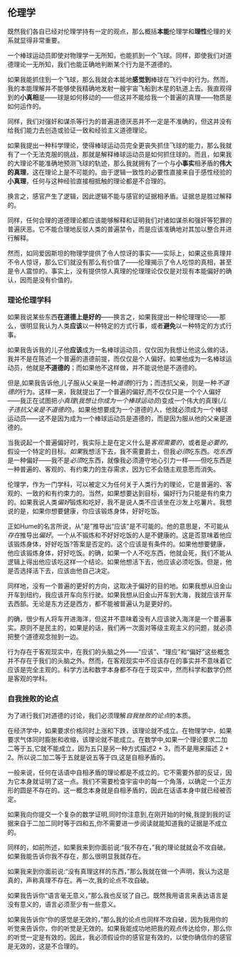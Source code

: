 ## 伦理学

既然我们各自已经对伦理学持有一定的观点，那么概括**本能**伦理学和**理性**伦理的关系就显得非常重要。

一个棒球运动员即使对物理学一无所知，也能抓到一个飞球。同样，即使我们对道德理论一无所知，我们也能正确地判断某个行为是不道德的。

如果我能抓住到一个飞球，那么我就会本能地**感觉到**棒球在飞行中的行为。然而，我的本能理解并不能够使我精确地发射一艘宇宙飞船到木星的轨道上去。我直观得到的**小真相**是——球是如何移动的——但这并不能给我一个普遍的真理——物质是如何运作的。

同样，我们对强奸和谋杀等行为的普遍道德厌恶并不一定是不准确的，但这并没有给我们能力去创造或验证一致和经验主义道德理论。

如果我提出一种科学理论，使得棒球运动员完全更丧失抓住飞球的能力，那么我就有了一个无法克服的挑战，那就是解释棒球运动员是如何抓住球的。而且，如果我的大理论不能准确地预测飞球的轨迹，那么我就拥有了一个与**小事实**相矛盾的**伟大的真理**，这在理论上是不可能的。由于逻辑一致性的必要性直接来自于感性经验的**小真理**，任何与这种经验直接相抵触的理论都是不合理的。

换言之，感官产生了逻辑，因此逻辑不能与感官的证据相矛盾。证据总是胜过解释的。

同样，任何合理的道德理论都应该能够解释和证明我们对诸如谋杀和强奸等犯罪的普遍厌恶。它不能合理地反驳人类的普遍禁令，而是应该准确地对其加以整合并进行解释。

然而，如同爱因斯坦的物理学提供了令人惊讶的事实——实际上，如果这些真理并不令人惊讶，那么它们就没有那么有价值了——伦理揭示了令人吃惊的真相，甚至是令人震惊的。事实上，没有提供惊人真理的伦理理论仅仅是对现有本能偏好的确认，因而是没有价值的。


### 理论伦理学科

如果我说某些东西**在道德上是好的**——换言之，如果我提出一种伦理理论——那么，很明显我认为人类**应该**以一种特定的方式行事，或者**避免**以一种特定的方式行事。

如果我告诉我的儿子他**应该**成为一名棒球运动员，仅仅因为我想让他这么做的话，我并不是在陈述一个普遍的道德前提，而仅仅是个人偏好。如果他成为一名棒球运动员，他就是**不道德的**；而如果他不这样做，并不能说他是不道德的。

但是,如果我告诉他,儿子服从父亲是一种*道德*的行为；而违抗父亲，则是一种*不道德的*行为。这样一来，我就提出了一个普遍的偏好,而不仅仅只是一个个人偏好——我正在试图把*小真理*(*我想让你成为一个棒球运动员*)变成一个伟大的真理(*儿子违抗父亲是不道德的*)。如果他想要成为一个道德的人，他就必须成为一个棒球运动员——这不是因为成为一个棒球运动员是道德的，而是因为服从他的父亲是道德的。

当我说起一个普遍偏好时，我实际上是在定义什么是*客观需要的*，或者是*必要的*，假设一个特定的目标。*如果*我想活下去，我不需要爵士，但我*必须*吃东西。*吃东西*是一种偏好——我不是*必须*吃东西，就像我必须遵守地心引力一样——但吃东西是一种普遍的、客观的、有约束力的生存需求，因为它不会随主观意愿而消失。

伦理学，作为一门学科，可以被定义为任何关于人类行为的理论，它是普遍的、客观的、一致的和有约束力的。当然，如果想要达到目标，偏好行为只能是有约束力的。如果我说人类*偏好*锻炼和吃好，我不是说人类不应该坐在沙发上吃薯片。我想说的是，如果你想要健康，你应该锻炼身体，好好吃饭。

正如Hume的名言所说，从“是”推导出“应该”是不可能的。他的意思是，不可能从*存在*推导出*偏好*。一个从不锻炼和不好好吃饭的人是不健康的。这是否意味着他应该锻炼身体，好好吃饭?答案是否定的。这个应该是有条件的。如果他想要健康，他应该锻炼身体，好好吃饭。的确，如果一个人不吃东西，他就会死，我们不能从逻辑上得出他应该吃这样一个结论。如果他想活下去，他应该必须吃饭。但是，他是否选择活下去，应该由他自己决定。

同样地，没有一个普遍的更好的方向，这取决于偏好的目的地。如果我想从旧金山开车到纽约，我应该开车向东行驶。如果我想从旧金山开车到大海，我就应该开车去西部。无论是东方还是西方，都不能被普遍认为是更好的。

的确，很少有人将车开进海洋，但这并不意味着没有人应该驶入海洋是一个普遍事实。原则不是民主的，如果是的话，我们再一次面对等级主观主义的问题，就必须把整个道德观念抛到一边。

行为存在于客观现实中，在我们的头脑之外——“应该”、“理应”和“偏好”这些概念并不存在于我们的头脑之外。然而，在客观现实中不应该存在的事实并不意味着它应该是完全主观的。科学方法和数字本身都不存在于现实中，然而科学和数学仍然是客观的学科。

### 自我挫败的论点

为了进行我们对道德的讨论，我们必须理解*自我挫败的论点*的本质。

在经济学中，如果要求价格同时上涨和下跌，该理论就不成立。在物理学中，如果要求气体同时膨胀和收缩，该理论就不能成立。在数学中,如果一个理论要求二加二等于五,它就不能成立，因为五只是另一种方式描述2 + 3，而不是用来描述 2 + 2。所以说二加二等于五就是说五等于四,这是自相矛盾的。

一般来说，任何在话语中自相矛盾的理论都是不成立的。它不需要外部的反证，因为它本身就证明了这一点。我们不需要检查宇宙中的每一个角落，以确定一个正方形的圆是不存在的。这一概念本身就是自相矛盾的，因此在话语本身中就已经被否定。

如果我向你提交一个复杂的数学证明,同时你注意到,在刚开始的时候,我提到我的证据来自于二加二同时等于四和五,你不需要进一步阅读就能知道我的证据是不成立的。

同样的，如前所述，如果我来到你面前说:“我不存在，”我的理论就就会不攻自破。如果我能告诉你我不存在，那么很明显我就存在。

如果我来到你面前说:“没有真理这样的东西，”那么我就在做一个声明，我认为这是真的，声称真理不存在。再一次,我的论点不攻自破。

如果我告诉你“语言毫无意义，”那么我也反驳了自己。既然我用语言来表达语言是没有意义的，语言必须至少有一些意义。

如果我告诉你“你的感觉是无效的，”那么我的论点也同样不攻自破，因为我用你的听觉来告诉你，你的听觉是无效的。如果我能成功地把我的观点传达给你，那么你的听觉一定是有效的。因此，我必须假设你的感官是有效的，以使你确信你的感官是无效的，这是不合理的。